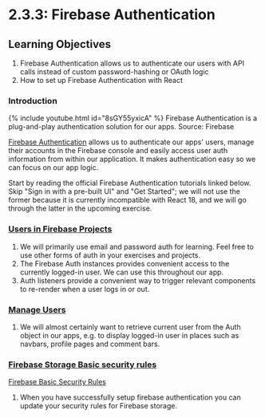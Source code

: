 # 2.3.3: Firebase Authentication

## Learning Objectives

1. Firebase Authentication allows us to authenticate our users with API calls instead of custom password-hashing or OAuth logic
2. How to set up Firebase Authentication with React

### Introduction

{% include youtube.html id="8sGY55yxicA" %}
Firebase Authentication is a plug-and-play authentication solution for our apps. Source: Firebase


[Firebase Authentication](https://firebase.google.com/docs/auth) allows us to authenticate our apps' users, manage their accounts in the Firebase console and easily access user auth information from within our application. It makes authentication easy so we can focus on our app logic.

Start by reading the official Firebase Authentication tutorials linked below. Skip "Sign in with a pre-built UI" and "Get Started"; we will not use the former because it is currently incompatible with React 18, and we will go through the latter in the upcoming exercise.

### [Users in Firebase Projects](https://firebase.google.com/docs/auth/users)

1. We will primarily use email and password auth for learning. Feel free to use other forms of auth in your exercises and projects.
2. The Firebase Auth instances provides convenient access to the currently logged-in user. We can use this throughout our app.
3. Auth listeners provide a convenient way to trigger relevant components to re-render when a user logs in or out.

### [Manage Users](https://firebase.google.com/docs/auth/web/manage-users)

1. We will almost certainly want to retrieve current user from the Auth object in our apps, e.g. to display logged-in user in places such as navbars, profile pages and comment bars.

### [Firebase Storage Basic security rules](https://firebase.google.com/docs/rules/basics?authuser=0\&hl=en#cloud-storage)

[Firebase Basic Security Rules](https://firebase.google.com/docs/rules/basics?authuser=0&hl=en#cloud-storage)
1. When you have successfully setup firebase authentication you can update your security rules for Firebase storage.

